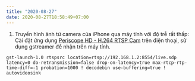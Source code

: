 ```yaml
---
title: "2020-08-27"
date: 2020-08-27T18:58:49+07:00
---
```


1. Truyền hình ảnh từ camera của iPhone qua máy tính với độ trễ rất thấp: Cài đặt ứng dụng [Periscope HD - H.264 RTSP Cam](https://apps.apple.com/app/id1095600218) trên điện thoại, sử dụng gstreamer để nhận trên máy tính. 

```shell script
gst-launch-1.0 rtspsrc location=rtsp://192.168.1.2:8554/live.sdp latency=0 do-retransmission=false drop-on-latency=true max-rtcp-rtp-time-diff=-1 probation=1000 ! decodebin use-buffering=true ! autovideosink
``` 
